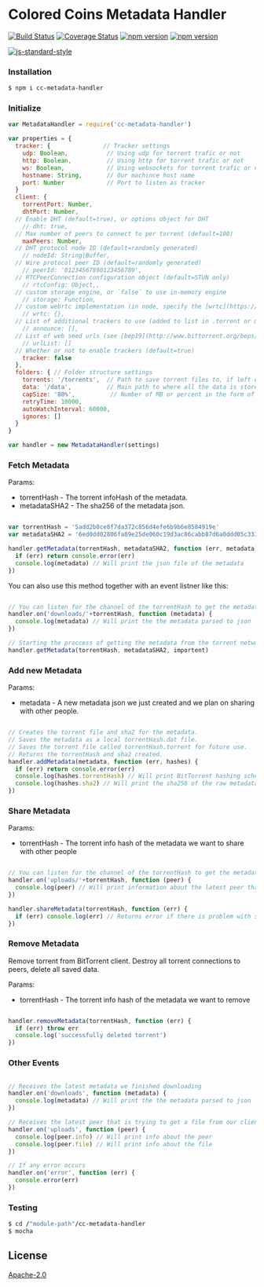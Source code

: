 # Colored Coins Metadata Handler
[![Build Status](https://travis-ci.org/Colored-Coins/Metadata-Handler.svg?branch=master)](https://travis-ci.org/Colored-Coins/Metadata-Handler) [![Coverage Status](https://coveralls.io/repos/Colored-Coins/Metadata-Handler/badge.svg?branch=master)](https://coveralls.io/r/Colored-Coins/Metadata-Handler?branch=master) [![npm version](https://badge.fury.io/js/cc-metadata-handler.svg)](http://badge.fury.io/js/cc-metadata-handler) [![npm version](http://slack.coloredcoins.org/badge.svg)](http://slack.coloredcoins.org)

[![js-standard-style](https://cdn.rawgit.com/feross/standard/master/badge.svg)](https://github.com/feross/standard)

### Installation

```sh
$ npm i cc-metadata-handler
```


### Initialize

```js
var MetadataHandler = require('cc-metadata-handler')

var properties = {
  tracker: {               // Tracker settings
    udp: Boolean,           // Using udp for torrent trafic or not
    http: Boolean,          // Using http for torrent trafic or not
    ws: Boolean,            // Using websockets for torrent trafic or not
    hostname: String,       // Our machince host name
    port: Number            // Port to listen as tracker
  }
  client: {
    torrentPort: Number,
    dhtPort: Number,
  // Enable DHT (default=true), or options object for DHT
    // dht: true,
  // Max number of peers to connect to per torrent (default=100)
    maxPeers: Number,
  // DHT protocol node ID (default=randomly generated)
    // nodeId: String|Buffer,
  // Wire protocol peer ID (default=randomly generated)
    // peerId: '01234567890123456789',
  // RTCPeerConnection configuration object (default=STUN only)
    // rtcConfig: Object,,
  // custom storage engine, or `false` to use in-memory engine
    // storage: Function,
  // custom webrtc implementation (in node, specify the [wrtc](https://www.npmjs.com/package/wrtc) package)
    // wrtc: {},
  // List of additional trackers to use (added to list in .torrent or magnet uri)
    // announce: [],
  // List of web seed urls (see [bep19](http://www.bittorrent.org/beps/bep_0019.html))
    // urlList: []
  // Whether or not to enable trackers (default=true)
    tracker: false
  },
  folders: { // Folder structure settings
    torrents: '/torrents',  // Path to save torrent files to, if left empty, all the torrent references will be saved in memory and will be lost on restart
    data: '/data',          // Main path to where all the data is stored
    capSize: '80%',          // Number of MB or percent in the form of 12%
    retryTime: 10000,
    autoWatchInterval: 60000,
    ignores: []
  }
}

var handler = new MetadataHandler(settings)
```

### Fetch Metadata

Params:
  - torrentHash - The torrent infoHash of the metadata.
  - metadataSHA2 - The sha256 of the metadata json.

```js

var torrentHash = '5add2b0ce8f7da372c856d4efe6b9b6e8584919e'
var metadataSHA2 = '6ed0dd02806fa89e25de060c19d3ac86cabb87d6a0ddd05c333b84f4'

handler.getMetadata(torrentHash, metadataSHA2, function (err, metadata) {
  if (err) return console.error(err)
  console.log(metadata) // Will print the json file of the metadata
})

```

You can also use this method together with an event listner like this:

```js

// You can listen for the channel of the torrentHash to get the metadata
handler.on('downloads/'+torrentHash, function (metadata) {
  console.log(metadata) // Will print the the metadata parsed to json
})

// Starting the proccess of getting the metadata from the torrent network.
handler.getMetadata(torrentHash, metadataSHA2, importent)

```

### Add new Metadata

Params:
  - metadata - A new metadata json we just created and we plan on sharing with other people.

```js

// Creates the torrent file and sha2 for the metadata.
// Saves the metadata as a local torrentHash.dat file.
// Saves the torrent file called torrentHash.torrent for future use.
// Returns the torrentHash and sha2 created.
handler.addMetadata(metadata, function (err, hashes) {
  if (err) return console.error(err)
  console.log(hashes.torrentHash) // Will print BitTorrent hashing scheme using sha1 as the hashing algorithem
  console.log(hashes.sha2) // Will print the sha256 of the raw metadata file
})

```

### Share Metadata

Params:
  - torrentHash - The torrent info hash of the metadata we want to share with other people

```js

// You can listen for the channel of the torrentHash to get the metadata
handler.on('uploads/'+torrentHash, function (peer) {
  console.log(peer) // Will print information about the latest peer that is trying to download the metadata from your client
})

handler.shareMetadata(torrentHash, function (err) {
  if (err) console.log(err) // Returns error if there is problem with sharing the file
})

```

### Remove Metadata

Remove torrent from BitTorrent client. Destroy all torrent connections to peers, delete all saved data.

Params:
  - torrentHash - The torrent info hash of the metadata we want to remove 

```js

handler.removeMetadata(torrentHash, function (err) {
  if (err) throw err
  console.log('successfully deleted torrent')
})

```

### Other Events

```js

// Receives the latest metadata we finished downloading
handler.on('downloads', function (metadata) {
  console.log(metadata) // Will print the the metadata parsed to json
})

// Receives the latest peer that is trying to get a file from our client and the file it's trying to get
handler.on('uploads', function (peer) {
  console.log(peer.info) // Will print info about the peer
  console.log(peer.file) // Will print info about the file
})

// If any error occurs
handler.on('error', function (err) {
  console.error(err)
})

```

### Testing

```sh
$ cd /"module-path"/cc-metadata-handler
$ mocha
```


License
----

[Apache-2.0](http://www.apache.org/licenses/LICENSE-2.0)